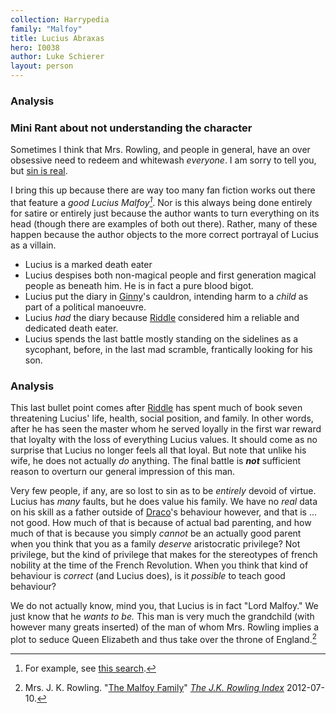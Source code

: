```yaml
---
collection: Harrypedia
family: "Malfoy"
title: Lucius Abraxas
hero: I0038
author: Luke Schierer
layout: person
---
```



### Analysis

### Mini Rant about not understanding the character 

Sometimes I think that Mrs. Rowling, and people in general, have an over
obsessive need to redeem and whitewash *everyone*.  I am sorry to tell you, but
[sin is real][].  

I bring this up because there are way too many fan fiction works out there that
feature a *good Lucius Malfoy[^glm]*.  Nor is this always being done entirely
for satire or entirely just because the author wants to turn everything on its
head (though there are examples of both out there).  Rather, many of these
happen because the author objects to the more correct portrayal of Lucius as a
villain.

[^glm]: For example, see [this search][ao3glm].

[ao3glm]: https://archiveofourown.org/works?commit=Sort+and+Filter&work_search%5Bsort_column%5D=revised_at&work_search%5Bother_tag_names%5D=Good+Lucius+Malfoy&exclude_work_search%5Bcategory_ids%5D%5B%5D=23&work_search%5Bexcluded_tag_names%5D=&work_search%5Bcrossover%5D=&work_search%5Bcomplete%5D=&work_search%5Bwords_from%5D=&work_search%5Bwords_to%5D=&work_search%5Bdate_from%5D=&work_search%5Bdate_to%5D=&work_search%5Bquery%5D=&work_search%5Blanguage_id%5D=&tag_id=Harry+Potter+-+J*d*+K*d*+Rowling

[sin is real]: https://www.thecatholicthing.org/2015/10/16/the-reality-of-sin/


* Lucius is a marked death eater
* Lucius despises both non-magical people and first generation magical people as beneath him.  He is in fact a pure blood bigot.
* Lucius put the diary in [Ginny][]'s cauldron, intending harm to a *child* as part of a political manoeuvre. 
* Lucius *had* the diary because [Riddle][] considered him a reliable and dedicated death eater. 
* Lucius spends the last battle mostly standing on the sidelines as a sycophant, before, in the last mad scramble, frantically looking for his son. 

### Analysis

This last bullet point comes after [Riddle] has spent much of book seven
threatening Lucius' life, health, social position, and family.  In other words,
after he has seen the master whom he served loyally in the first war reward
that loyalty with the loss of everything Lucius values.  It should come as no
surprise that Lucius no longer feels all that loyal.  But note that unlike his
wife, he does not actually *do* anything.  The final battle is _**not**_
sufficient reason to overturn our general impression of this man.

Very few people, if any, are so lost to sin as to be *entirely* devoid of
virtue.  Lucius has *many* faults, but he does value his family.  We have no
*real* data on his skill as a father outside of [Draco][]'s behaviour however,
and that is … not good.  How much of that is because of actual bad parenting,
and how much of that is because you simply *cannot* be an actually good parent
when you think that you as a family *deserve* aristocratic privilege?  Not
privilege, but the kind of privilege that makes for the stereotypes of french
nobility at the time of the French Revolution.  When you think that kind of
behaviour is *correct* (and Lucius does), is it *possible* to teach good
behaviour?

We do not actually know, mind you, that Lucius is in fact "Lord Malfoy."  We
just know that he *wants to be.*  This man is very much the grandchild (with
however many greats inserted) of the man of whom Mrs. Rowling implies a plot to
seduce Queen Elizabeth and thus take over the throne of England.[^230104-1]  

[^230104-1]: Mrs. J. K. Rowling. "[The Malfoy Family][]"
    _[The J.K. Rowling Index][]_ 2012-07-10.

[The J.K. Rowling Index]: https://www.rowlingindex.org/

[The Malfoy Family]: https://www.rowlingindex.org/work/pmmf/

[Ginny]: <../../Weasley/Ginevra_Molly/>

[Riddle]: <../../Riddle/Tom_Marvolo/>

[Draco]: <../draco_lucius>

